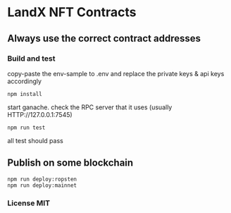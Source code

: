 # LandX NFT Contracts

## Always use the correct contract addresses

### Build and test

copy-paste the env-sample to .env and replace the private keys & api keys accordingly

```
npm install
```

start ganache. check the RPC server that it uses (usually HTTP://127.0.0.1:7545)

```
npm run test
```

all test should pass

## Publish on some blockchain

```
npm run deploy:ropsten
npm run deploy:mainnet
```

### License MIT
